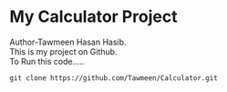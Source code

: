 # My Calculator Project
Author-Tawmeen Hasan Hasib.
<br>
This is my project on Github.
<br>
To Run this code.....

`git clone https://github.com/Tawmeen/Calculator.git`

